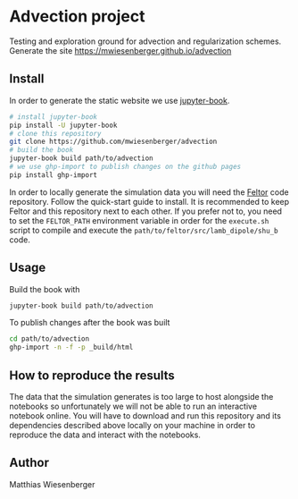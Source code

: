# Advection project

Testing and exploration ground for advection and regularization schemes.
Generate the site https://mwiesenberger.github.io/advection

## Install
In order to generate the static website we use
[jupyter-book](https://jupyterbook.org).

```bash
# install jupyter-book
pip install -U jupyter-book
# clone this repository
git clone https://github.com/mwiesenberger/advection
# build the book
jupyter-book build path/to/advection
# we use ghp-import to publish changes on the github pages
pip install ghp-import
```
In order to locally generate the simulation data you will need the
[Feltor](https://github.com/feltor-dev/feltor) code repository.  Follow the
quick-start guide to install.  It is recommended to keep Feltor and this
repository next to each other.  If you prefer not to, you need to set the
`FELTOR_PATH` environment variable in order for the `execute.sh` script to
compile and execute the `path/to/feltor/src/lamb_dipole/shu_b` code.

## Usage
Build the book with
```bash
jupyter-book build path/to/advection
```
To publish changes after the book was built
```bash
cd path/to/advection
ghp-import -n -f -p _build/html
```

## How to reproduce the results
The data that the simulation generates is too large to host alongside the
notebooks so unfortunately we will not be able to run an interactive notebook
online. You will have to download and run this repository and its dependencies
described above locally on your machine in order to reproduce the data and
interact with the notebooks.

## Author
Matthias Wiesenberger
